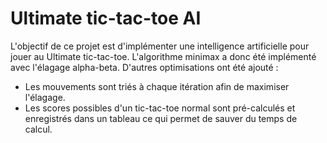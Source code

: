 # Ultimate tic-tac-toe AI
L'objectif de ce projet est d'implémenter une intelligence artificielle pour jouer au Ultimate tic-tac-toe.
L'algorithme minimax a donc été implémenté avec l'élagage alpha-beta.
D'autres optimisations ont été ajouté :
- Les mouvements sont triés à chaque itération afin de maximiser l'élagage.
- Les scores possibles d'un tic-tac-toe normal sont pré-calculés et enregistrés dans un tableau ce qui permet de sauver du temps de calcul.
